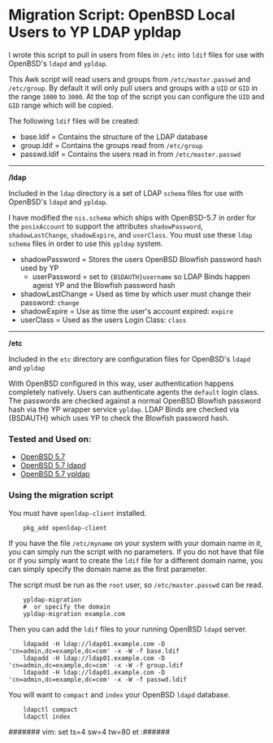 Migration Script: OpenBSD Local Users to YP LDAP ypldap
=======================================================


I wrote this script to pull in users from files in `/etc` into `ldif` files
 for use with OpenBSD's `ldapd` and `ypldap`.


This Awk script will read users and groups from
 `/etc/master.passwd` and `/etc/group`. By default it will only pull
 users and groups with a `UID` or `GID` in the range `1000` to `3000`.
 At the top of the script you can configure the `UID` and `GID` range which will be copied.


The following `ldif` files will be created:


* base.ldif = Contains the structure of the LDAP database
* group.ldif = Contains the groups read from `/etc/group`
* passwd.ldif = Contains the users read in from `/etc/master.passwd`


---


**/ldap**


Included in the `ldap` directory is a set of LDAP `schema` files for use with
 OpenBSD's `ldapd` and `ypldap`.


 I have modified the `nis.schema` which ships with OpenBSD-5.7 in order
 for the `posixAccount` to support the attributes
 `shadowPassword`, `shadowLastChange`, `shadowExpire`, and `userClass`.
 You must use these `ldap schema` files in order to use this `ypldap` system.


* shadowPassword = Stores the users OpenBSD Blowfish password hash used by YP
    - userPassword = set to `{BSDAUTH}username` so LDAP Binds happen ageist YP and the Blowfish password hash
* shadowLastChange = Used as time by which user must change their password: `change`
* shadowExpire = Use as time the user's account expired: `expire`
* userClass = Used as the users Login Class: `class`


---


**/etc**


Included in the `etc` directory are configuration files for OpenBSD's `ldapd` and `ypldap`


With OpenBSD configured in this way, user authentication happens completely natively.
 Users can authenticate agents the `default` login class. The passwords are
 checked against a normal OpenBSD Blowfish password hash via the YP wrapper service `ypldap`.
 LDAP Binds are checked via {BSDAUTH} which uses YP to check the Blowfish password hash.



### Tested and Used on:


- [OpenBSD 5.7](http://www.openbsd.org/ "OpenBSD 5.7")
- [OpenBSD 5.7 ldapd](http://www.openbsd.org/cgi-bin/man.cgi/OpenBSD-current/man8/ldapd.8?query=ldapd "OpenBSD 5.7 ldapd")
- [OpenBSD 5.7 ypldap](http://www.openbsd.org/cgi-bin/man.cgi/OpenBSD-current/man8/ypldap.8?query=ypldap "OpenBSD 5.7 ypldap")


### Using the migration script


You must have `openldap-client` installed.


        pkg_add openldap-client


If you have the file `/etc/myname` on your system with your domain name in it,
 you can simply run the script with no parameters. If you do not have that file
 or if you simply want to create the `ldif` file for a different domain name,
 you can simply specify the domain name as the first parameter.


The script must be run as the `root` user, so `/etc/master.passwd` can be read.


        ypldap-migration
        #  or specify the domain
        ypldap-migration example.com


Then you can add the `ldif` files to your running OpenBSD `ldapd` server.


        ldapadd -H ldap://ldap01.example.com -D 'cn=admin,dc=example,dc=com' -x -W -f base.ldif
        ldapadd -H ldap://ldap01.example.com -D 'cn=admin,dc=example,dc=com' -x -W -f group.ldif
        ldapadd -H ldap://ldap01.example.com -D 'cn=admin,dc=example,dc=com' -x -W -f passwd.ldif


You will want to `compact` and `index` your OpenBSD `ldapd` database.


        ldapctl compact
        ldapctl index


####### vim: set ts=4 sw=4 tw=80 et :######
